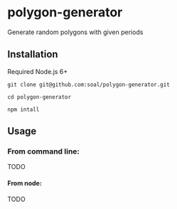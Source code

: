 # polygon-generator
Generate random polygons with given periods

## Installation
Required Node.js 6+

`git clone git@github.com:soal/polygon-generator.git`

`cd polygon-generator`

`npm intall`

## Usage

### From command line:
TODO

#### From node:

TODO
